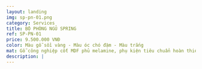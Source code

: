 ```yaml
---
layout: landing
img: sp-pn-01.png
category: Services
title: BỘ PHÒNG NGỦ SPRING
ref: SP-PN-01
price: 9.500.000 VNĐ
color: Màu gỗ sồi vàng - Màu óc chó đậm - Màu trắng
mat: Gỗ công nghiệp cốt MDF phủ melamine, phụ kiện tiêu chuẩn hoàn thiện theo thiết kế
description: |
---
```

